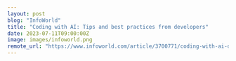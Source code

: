 ```yaml
---
layout: post
blog: "InfoWorld"
title: "Coding with AI: Tips and best practices from developers"
date: 2023-07-11T09:00:00Z
image: images/infoworld.png
remote_url: "https://www.infoworld.com/article/3700771/coding-with-ai-developer-tips-and-best-practices.html#tk.rss_applicationdevelopment"
---
```

